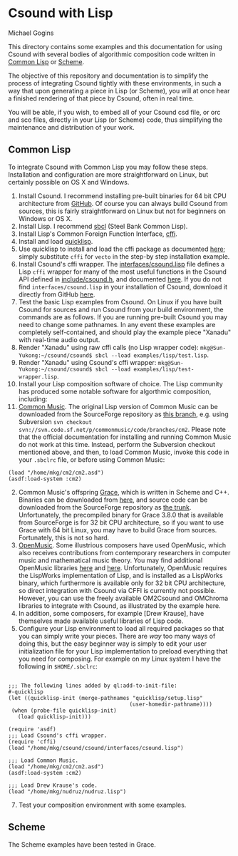 # Csound with Lisp

Michael Gogins

This directory contains some examples and this documentation for using Csound with several bodies of algorithmic composition code written in [Common Lisp](https://common-lisp.net/) or [Scheme](http://www.schemers.org/).

The objective of this repository and documentation is to simplify the process of integrating Csound tightly with these environments, in such a way that upon generating a piece in Lisp (or Scheme), you will at once hear a finished rendering of that piece by Csound, often in real time. 

You will be able, if you wish, to embed all of your Csound csd file, or orc and sco files, directly in your Lisp (or Scheme) code, thus simplifying the maintenance and distribution of your work.

## Common Lisp

To integrate Csound with Common Lisp you may follow these steps. Installation and configuration are more straightforward on Linux, but certainly possible on OS X and Windows.

1. Install Csound. I recommend installing pre-built binaries for 64 bit CPU architecture from [GitHub](http://csound.github.io/download.html). Of course you can always build Csound from sources, this is fairly straightforward on Linux but not for beginners on Windows or OS X.
2. Install Lisp.  I recommend [sbcl](http://www.sbcl.org/) (Steel Bank Common Lisp).
3. Install Lisp's Common Foreign Function Interface, [cffi](https://common-lisp.net/project/cffi/).  
 1. Install and load [quicklisp](https://www.quicklisp.org/beta/).
 2. Use quicklisp to install and load the cffi package as documented [here](https://www.quicklisp.org/beta/#installation); simply substitute `cffi` for `vecto` in the step-by step installation example.
 3. Install Csound's cffi wrapper. The [interfaces/csound.lisp](http://github.com/csound/csound/blob/develop/interfaces/csound.lisp) file defines a Lisp `cffi` wrapper for many of the most useful functions in the Csound API defined in [include/csound.h](https://github.com/csound/csound/blob/develop/include/csound.h), and documented [here](http://csound.github.io/docs/api/index.html). If you do not find `interfaces/csound.lisp` in your installation of Csound, download it directly from GitHub [here](http://github.com/csound/csound/blob/develop/interfaces/csound.lisp).
4. Test the basic Lisp examples from Csound. On Linux if you have built Csound for sources and run Csound from your build environment, the commands are as follows. If you are running pre-built Csound you may need to change some pathnames. In any event these examples are completely self-contained, and should play the example piece "Xanadu" with real-time audio output.
 1. Render "Xanadu" using raw cffi calls (no Lisp wrapper code): `mkg@Sun-Yukong:~/csound/csound$ sbcl --load examples/lisp/test.lisp`.
 2. Render "Xanadu" using Csound's cffi wrapper: `mkg@Sun-Yukong:~/csound/csound$ sbcl --load examples/lisp/test-wrapper.lisp`.
5. Install your Lisp composition software of choice. The Lisp community has produced some notable software for algorthmic composition, including:
 1. [Common Music](http://commonmusic.sourceforge.net/). The original Lisp version of Common Music can be downloaded from the SourceForge repository as [this branch](https://sourceforge.net/p/commonmusic/code/HEAD/tree/branches/cm2/), e.g. using Subversion `svn checkout svn://svn.code.sf.net/p/commonmusic/code/branches/cm2`. Please note that the official documentation for installing and running Common Music do not work at this time. Instead, perform the Subversion checkout mentioned above, and then, to load Common Music, invoke this code in your `.sbclrc` file, or before using Common Music:
 ```
(load "/home/mkg/cm2/cm2.asd")
(asdf:load-system :cm2)
 ```
 2. Common Music's offspring [Grace](http://commonmusic.sourceforge.net/), which is written in Scheme and C++. Binaries can be downloaded from [here](https://sourceforge.net/projects/commonmusic/files/cm/), and source code can be downloaded from the SourceForge repository as [the trunk](https://sourceforge.net/p/commonmusic/code/HEAD/tree/trunk/). Unfortunately, the precompiled binary for Grace 3.8.0 that is available from SourceForge is for 32 bit CPU architecture, so if you want to use Grace with 64 bit Linux, you may have to build Grace from sources. Fortunately, this is not so hard.
 3. [OpenMusic](http://repmus.ircam.fr/openmusic/home). Some illustrious composers have used OpenMusic, which also receives contributions from contemporary researchers in computer music and mathematical music theory. You may find additional OpenMusic libraries [here](http://forumnet.ircam.fr/product/openmusic-libraries-en/) and [here](http://repmus.ircam.fr/openmusic/libraries).  Unfortunately, OpenMusic requires the LispWorks implementation of Lisp, and is installed as a LispWorks binary, which furthermore is available only for 32 bit CPU architecture, so direct integration with Csound via CFFI is currently not possible. However, you can use the freely available OM2Csound and OMChroma libraries to integrate with Csound, as illustrated by the example here.
 4. In addition, some composers, for example [Drew Krause], have themselves made available useful libraries of Lisp code.
6. Configure your Lisp environment to load all required packages so that you can simply write your pieces. There are _way_ too many ways of doing this, but the easy beginner way is simply to edit your user initialization file for your Lisp implementation to preload everything that you need for composing. For example on my Linux system I have the following in `$HOME/.sbclrc`:
 ```

;;; The following lines added by ql:add-to-init-file:
#-quicklisp
(let ((quicklisp-init (merge-pathnames "quicklisp/setup.lisp"
                                       (user-homedir-pathname))))
  (when (probe-file quicklisp-init)
    (load quicklisp-init)))

(require 'asdf)    
;;; Load Csound's cffi wrapper.
(require 'cffi)
(load "/home/mkg/csound/csound/interfaces/csound.lisp")

;;; Load Common Music.
(load "/home/mkg/cm2/cm2.asd")
(asdf:load-system :cm2)

;;; Load Drew Krause's code.
(load "/home/mkg/nudruz/nudruz.lisp")
```
7. Test your composition environment with some examples.


## Scheme

The Scheme examples have been tested in Grace.

